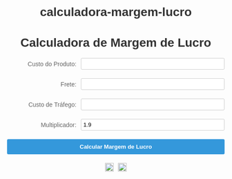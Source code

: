 # calculadora-margem-lucro

<!DOCTYPE html>
<html>
<head>
  <title>Calculadora de Margem de Lucro</title>
  <style>
    /* Estilos CSS para a calculadora */
    body {
      font-family: Arial, sans-serif;
      background-image: url('https://scontent.fcgh6-1.fna.fbcdn.net/v/t39.30808-6/411885195_10232266367386951_343195903545497581_n.jpg?_nc_cat=101&ccb=1-7&_nc_sid=3635dc&_nc_eui2=AeEg7ln0-gzms-k4lwXMdVbVQ0A9IHS7aRZDQD0gdLtpFp8oN9L2bsllX6KyRrHKz1A&_nc_ohc=qqmwbkb5860AX8p1C0J&_nc_ht=scontent.fcgh6-1.fna&oh=00_AfA0A_fNBs7D0YGYPwlEZb71oR9BOeM5LRKpt14Kla11Cg&oe=658BF5A8');
      background-size: cover;
      background-position: center;
      margin: 0;
    }

    .container {
      max-width: 600px;
      margin: 0 auto;
      padding: 20px;
      background-color: rgba(255, 255, 255, 0.8);
      box-shadow: 0 0 10px rgba(0, 0, 0, 0.1);
      border-radius: 5px;
    }

    h1 {
      text-align: center;
      color: #333;
    }

    .input-group {
      display: flex;
      justify-content: space-between;
      align-items: center;
      margin-bottom: 20px;
    }

    .input-group label {
      flex: 1;
      text-align: right;
      margin-right: 10px;
      color: #666;
    }

    .input-group input {
      flex: 2;
      padding: 5px;
      border-radius: 3px;
      border: 1px solid #ccc;
    }

    .btn-calcular {
      display: block;
      width: 100%;
      padding: 10px;
      text-align: center;
      font-weight: bold;
      color: #fff;
      background-color: #3498db;
      border: none;
      border-radius: 3px;
      cursor: pointer;
      transition: background-color 0.3s;
    }

    .btn-calcular:hover {
      background-color: #2980b9;
    }

    .resultado {
      text-align: center;
      font-size: 18px;
      font-weight: bold;
      margin-top: 20px;
    }

    .social-icons {
      display: flex;
      justify-content: center;
      align-items: center;
      margin-top: 20px;
    }

    .social-icons a {
      display: inline-block;
      margin: 0 5px;
      color: #666;
      text-decoration: none;
    }

    .social-icons img {
      width: 20px;
      height: 20px;
      vertical-align: middle;
    }
  </style>
</head>
<body>
  <div class="container">
    <h1>Calculadora de Margem de Lucro</h1>
    <div class="input-group">
      <label for="custo-produto">Custo do Produto:</label>
      <input type="number" id="custo-produto">
    </div>
    <div class="input-group">
      <label for="frete">Frete:</label>
      <input type="number" id="frete">
    </div>
    <div class="input-group">
      <label for="custo-trafego">Custo de Tráfego:</label>
      <input type="number" id="custo-trafego">
    </div>
    <div class="input-group">
      <label for="multiplicador">Multiplicador:</label>
      <input type="number" id="multiplicador" step="0.01" min="0" value="1.9">
    </div>
    <button class="btn-calcular" onclick="calcularMargemLucro()">Calcular Margem de Lucro</button>
    <div class="resultado" id="resultado"></div>
    <div class="social-icons">
      <a href="https://grazioza.com.br" target="_blank"><img src="https://cdn-icons-png.flaticon.com/512/1356/1356332.png" alt="Site"></a>
      <a href="https://www.instagram.com/alanm.barros" target="_blank"><img src="https://cdn-icons-png.flaticon.com/512/1936/1936319.png" alt="Instagram"></a>
    </div>
  </div>

  <script>
    // Função para calcular a margem de lucro e exibir o resultado
    function calcularMargemLucro() {
      var custoProduto = parseFloat(document.getElementById("custo-produto").value);
      var frete = parseFloat(document.getElementById("frete").value);
      var custoTrafego = parseFloat(document.getElementById("custo-trafego").value);
      var multiplicador = parseFloat(document.getElementById("multiplicador").value);

      var custoTotal = custoProduto + frete + custoTrafego;
      var valorVenda = custoTotal * multiplicador;
      var taxas = valorVenda * 0.065;
      var margemLucro = valorVenda - taxas - custoTotal;

      document.getElementById("resultado").innerHTML = "A margem de lucro é de R$ " + margemLucro.toFixed(2);
    }
  </script>
</body>
</html>
